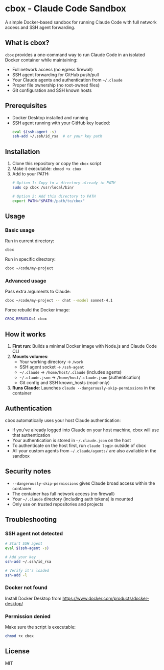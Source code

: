 # cbox - Claude Code Sandbox

A simple Docker-based sandbox for running Claude Code with full network access and SSH agent forwarding.

## What is cbox?

`cbox` provides a one-command way to run Claude Code in an isolated Docker container while maintaining:
- Full network access (no egress firewall)
- SSH agent forwarding for GitHub push/pull
- Your Claude agents and authentication from `~/.claude`
- Proper file ownership (no root-owned files)
- Git configuration and SSH known hosts

## Prerequisites

- Docker Desktop installed and running
- SSH agent running with your GitHub key loaded:
  ```bash
  eval $(ssh-agent -s)
  ssh-add ~/.ssh/id_rsa  # or your key path
  ```

## Installation

1. Clone this repository or copy the `cbox` script
2. Make it executable: `chmod +x cbox`
3. Add to your PATH:
   ```bash
   # Option 1: Copy to a directory already in PATH
   sudo cp cbox /usr/local/bin/
   
   # Option 2: Add this directory to PATH
   export PATH="$PATH:/path/to/cbox"
   ```

## Usage

### Basic usage
Run in current directory:
```bash
cbox
```

Run in specific directory:
```bash
cbox ~/code/my-project
```

### Advanced usage
Pass extra arguments to Claude:
```bash
cbox ~/code/my-project -- chat --model sonnet-4.1
```

Force rebuild the Docker image:
```bash
CBOX_REBUILD=1 cbox
```

## How it works

1. **First run**: Builds a minimal Docker image with Node.js and Claude Code CLI
2. **Mounts volumes**:
   - Your working directory → `/work`
   - SSH agent socket → `/ssh-agent`
   - `~/.claude` → `/home/host/.claude` (includes agents)
   - `~/.claude.json` → `/home/host/.claude.json` (authentication)
   - Git config and SSH known_hosts (read-only)
3. **Runs Claude**: Launches `claude --dangerously-skip-permissions` in the container

## Authentication

cbox automatically uses your host Claude authentication:
- If you've already logged into Claude on your host machine, cbox will use that authentication
- Your authentication is stored in `~/.claude.json` on the host
- To authenticate on the host first, run `claude login` outside of cbox
- All your custom agents from `~/.claude/agents/` are also available in the sandbox

## Security notes

- `--dangerously-skip-permissions` gives Claude broad access within the container
- The container has full network access (no firewall)
- Your `~/.claude` directory (including auth tokens) is mounted
- Only use on trusted repositories and projects

## Troubleshooting

### SSH agent not detected
```bash
# Start SSH agent
eval $(ssh-agent -s)

# Add your key
ssh-add ~/.ssh/id_rsa

# Verify it's loaded
ssh-add -l
```

### Docker not found
Install Docker Desktop from https://www.docker.com/products/docker-desktop/

### Permission denied
Make sure the script is executable:
```bash
chmod +x cbox
```

## License

MIT